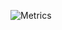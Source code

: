 ![Metrics](https://metrics.lecoq.io/jasleen101010?template=classic&languages=1&tweets=1&languages.limit=8&languages.colors=github&languages.threshold=0%25&tweets.attachments=false&tweets.limit=2&tweets.user=.user.twitter&config.timezone=Asia%2FCalcutta)
